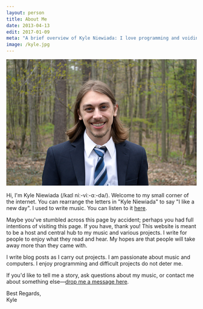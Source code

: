 ```yaml
---
layout: person
title: About Me
date: 2013-04-13
edit: 2017-01-09
meta: "A brief overview of Kyle Niewiada: I love programming and voiding warranties. I own two iFixit repair kits because I take everything apart. I make it my mission to find the perfect piece of software or hardware to solve my problem. I am interested in anything that allows me to work with a computer."
image: /kyle.jpg
---
```


![Kyle Niewiada](/assets/img/kyle.jpg)

Hi, I'm Kyle Niewiada (/kaɪl niː-viː-ɑː-də/). Welcome to my small corner of the internet. You can rearrange the letters in "Kyle Niewiada" to say "I like a new day". I used to write music. You can listen to it <a href ="https://kyleniewiada.bandcamp.com/" rel="nofollow">here</a>.

Maybe you've stumbled across this page by accident; perhaps you had full intentions of visiting this page. If you have, thank you! This website is meant to be a host and central hub to my music and various projects. I write for people to enjoy what they read and hear. My hopes are that people will take away more than they came with.

I write blog posts as I carry out projects. I am passionate about music and computers. I enjoy programming and difficult projects do not deter me.

If you'd like to tell me a story, ask questions about my music, or contact me about something else—[drop me a message here](/contact/).

Best Regards,  
Kyle
